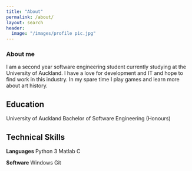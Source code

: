 ```yaml
---
title: "About"
permalink: /about/
layout: search
header:
  image: "/images/profile pic.jpg"
---
```

### About me
I am a second year software engineering student currently studying at the University of Auckland. I have a love for development and IT and hope to find work in this industry. In my spare time I play games and learn more about art history.

## Education

University of Auckland
Bachelor of Software Engineering (Honours)

## Technical Skills

**Languages**
Python 3
Matlab
C

**Software**
Windows
Git
